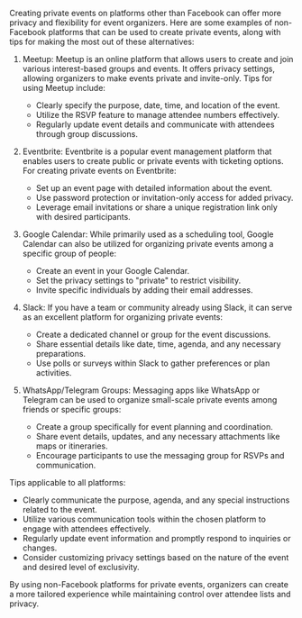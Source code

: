 

Creating private events on platforms other than Facebook can offer more privacy and flexibility for event organizers. Here are some examples of non-Facebook platforms that can be used to create private events, along with tips for making the most out of these alternatives:

1. Meetup: Meetup is an online platform that allows users to create and join various interest-based groups and events. It offers privacy settings, allowing organizers to make events private and invite-only. Tips for using Meetup include:
   - Clearly specify the purpose, date, time, and location of the event.
   - Utilize the RSVP feature to manage attendee numbers effectively.
   - Regularly update event details and communicate with attendees through group discussions.

2. Eventbrite: Eventbrite is a popular event management platform that enables users to create public or private events with ticketing options. For creating private events on Eventbrite:
   - Set up an event page with detailed information about the event.
   - Use password protection or invitation-only access for added privacy.
   - Leverage email invitations or share a unique registration link only with desired participants.

3. Google Calendar: While primarily used as a scheduling tool, Google Calendar can also be utilized for organizing private events among a specific group of people:
   - Create an event in your Google Calendar.
   - Set the privacy settings to "private" to restrict visibility.
   - Invite specific individuals by adding their email addresses.

4. Slack: If you have a team or community already using Slack, it can serve as an excellent platform for organizing private events:
   - Create a dedicated channel or group for the event discussions.
   - Share essential details like date, time, agenda, and any necessary preparations.
   - Use polls or surveys within Slack to gather preferences or plan activities.

5. WhatsApp/Telegram Groups: Messaging apps like WhatsApp or Telegram can be used to organize small-scale private events among friends or specific groups:
   - Create a group specifically for event planning and coordination.
   - Share event details, updates, and any necessary attachments like maps or itineraries.
   - Encourage participants to use the messaging group for RSVPs and communication.

Tips applicable to all platforms:
- Clearly communicate the purpose, agenda, and any special instructions related to the event.
- Utilize various communication tools within the chosen platform to engage with attendees effectively.
- Regularly update event information and promptly respond to inquiries or changes.
- Consider customizing privacy settings based on the nature of the event and desired level of exclusivity.

By using non-Facebook platforms for private events, organizers can create a more tailored experience while maintaining control over attendee lists and privacy.